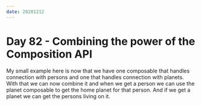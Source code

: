 ```yaml
---
date: 20201212
---
```


# Day 82 - Combining the power of the Composition API

My small example here is now that we have one composable that handles connection with persons and one that handles connection with planets.
With that we can now combine it and when we get a person we can use the planet composable to get the home planet for that person.
And if we get a planet we can get the persons living on it.
